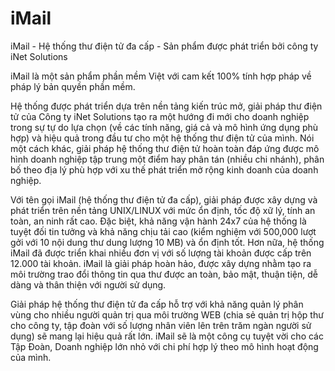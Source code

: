 iMail
=====

iMail - Hệ thống thư điện tử đa cấp - Sản phẩm được phát triển bởi công ty iNet Solutions

iMail là một sản phẩm phần mềm Việt với cam kết 100% tính hợp pháp về pháp lý bản quyền phần mềm.

Hệ thống được phát triển dựa trên nền tảng kiến trúc mở, giải pháp thư điện tử của Công ty iNet Solutions tạo ra một
hướng đi mới cho doanh nghiệp trong sự tự do lựa chọn (về các tính năng, giá cả và mô hình ứng dụng phù hợp) và hiệu
quả trong đầu tư cho một hệ thống thư điện tử của mình. Nói một cách khác, giải pháp hệ thống thư điện tử hoàn toàn
đáp ứng được mô hình doanh nghiệp tập trung một điểm hay phân tán (nhiều chi nhánh), phân bố theo địa lý phù hợp với
xu thế phát triển mở rộng kinh doanh của doanh nghiệp.

Với tên gọi iMail (hệ thống thư điện tử đa cấp), giải pháp được xây dựng và phát triển trên nền tảng UNIX/LINUX
với mức ổn định, tốc độ xữ lý, tính an toàn, an ninh rất cao. Đặc biệt, khả năng vận hành 24x7 của hệ thống là
tuyệt đối tin tưởng và khả năng chịu tải cao (kiểm nghiệm với 500,000 lượt gởi với 10 nội dung thư dung lượng 10 MB)
và ổn định tốt. Hơn nữa, hệ thống iMail đã được triển khai nhiều đơn vị với số lượng tài khoản được cấp trên 12.000
tài khoản. iMail là giải pháp hoàn hảo, được xây dựng nhằm tạo ra môi trường trao đổi thông tin qua thư được an toàn,
bảo mật, thuận tiện, dễ dàng và thân thiện với người sử dụng.

Giải pháp hệ thống thư điện tử đa cấp hỗ trợ với khả năng quản lý phân vùng cho nhiều người quản trị qua môi trường
WEB (chia sẻ quản trị hộp thư cho công ty, tập đoàn với số lượng nhân viên lên trên trăm ngàn người sử dụng) sẽ mang
lại hiệu quả rất lớn. iMail sẽ là một công cụ tuyệt vời cho các Tập Đoàn, Doanh nghiệp lớn nhỏ với chi phí hợp lý theo
mô hình hoạt động của mình.
